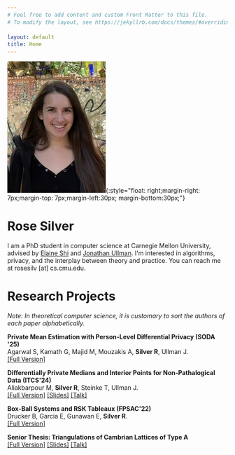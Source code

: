 ```yaml
---
# Feel free to add content and custom Front Matter to this file.
# To modify the layout, see https://jekyllrb.com/docs/themes/#overriding-theme-defaults

layout: default
title: Home
---
```


![profile picture.](/imgs/profile_pic.jpg){:style="float: right;margin-right: 7px;margin-top: 7px;margin-left:30px; margin-bottom:30px;"}


# Rose Silver

I am a PhD student in computer science at Carnegie Mellon University, advised by [Elaine Shi](http://elaineshi.com/) and [Jonathan Ullman](https://jonathan-ullman.github.io/). I'm interested in algorithms, privacy, and the interplay between theory and practice. You can reach me at rosesilv [at] cs.cmu.edu.

# Research Projects
*Note:  In theoretical computer science, it is customary to sort the authors of each paper alphabetically.*

**Private Mean Estimation with Person-Level Differential Privacy (SODA '25)**\
Agarwal S, Kamath G, Majid M, Mouzakis A, **Silver R**, Ullman J.\
[[Full Version]](https://arxiv.org/pdf/2405.20405) 

**Differentially Private Medians and Interior Points for Non-Pathalogical Data (ITCS'24)**\
Aliakbarpour M, **Silver R**, Steinke T, Ullman J. \
[[Full Version]](https://arxiv.org/pdf/2305.13440.pdf) [[Slides]](talk-long.pdf) [[Talk]](https://www.youtube.com/watch?v=4hh1BTVpdyU)

**Box-Ball Systems and RSK Tableaux (FPSAC'22)**\
Drucker B, Garcia E, Gunawan E, **Silver R**.\
[[Full Version]](https://arxiv.org/pdf/2112.03780.pdf)

**Senior Thesis: Triangulations of Cambrian Lattices of Type A**\
[[Full Version]](/files/senior_thesis.pdf) [[Slides]](/files/senior_thesis_slides.pdf) [[Talk]](https://www.youtube.com/watch?v=aFhcHNa69WM)

